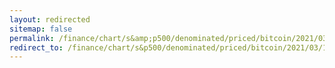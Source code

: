 ```yaml
---
layout: redirected
sitemap: false
permalink: /finance/chart/s&amp;p500/denominated/priced/bitcoin/2021/03/19/snp500-denominate-in-bitcoin.html
redirect_to: /finance/chart/s&p500/denominated/priced/bitcoin/2021/03/19/snp500-denominated-in-bitcoin.html
---
```

